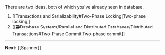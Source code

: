 There are two ideas, both of which you've already seen in database.

1. [[Transactions and Serializability#Two-Phase Locking|Two-phase locking]]
2. [[🗃️Database Systems/Parallel and Distributed Databases/Distributed Transactions#Two-Phase Commit|Two-phase commit]]

---

**Next:** [[Spanner]]